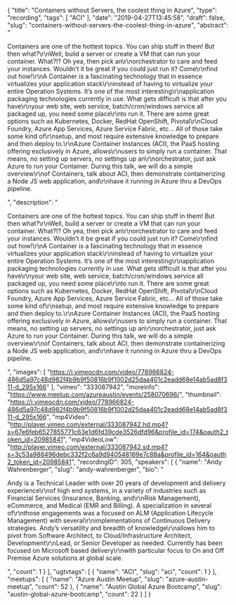 {
  "title": "Containers without Servers, the coolest thing in Azure",
  "type": "recording",
  "tags": [
    "ACI"
  ],
  "date": "2019-04-27T13:45:58",
  "draft": false,
  "slug": "containers-without-servers-the-coolest-thing-in-azure",
  "abstract": "<p>Containers are one of the hottest topics. You can ship stuff in them! But then what?\r\nWell, build a server or create a VM that can run your container. What?!? Oh yea, then pick an\r\norchestrator to care and feed your instances. Wouldn’t it be great if you could just run it? Come\r\nfind out how!\r\nA Container is a fascinating technology that in essence virtualizes your application stack\r\ninstead of having to virtualize your entire Operation Systems. It’s one of the most interesting\r\napplication packaging technologies currently in use. What gets difficult is that after you have\r\nyour web site, web service, batch/cron/windows service all packaged up, you need some place\r\nto run it. There are some great options such as Kubernetes, Docker, RedHat OpenShift, Pivotal\r\nCloud Foundry, Azure App Services, Azure Service Fabric, etc… All of those take some kind of\r\nsetup, and most require extensive knowledge to prepare and then deploy to.\r\nAzure Container Instances (ACI), the PaaS hosting offering exclusively in Azure, allows\r\nusers to simply run a container. That means, no setting up servers, no settings up an\r\norchestrator, just ask Azure to run your Container. During this talk, we will do a simple overview\r\nof Containers, talk about ACI, then demonstrate containerizing a Node JS web application, and\r\nhave it running in Azure thru a DevOps pipeline.</p>",
  "description": "<p>Containers are one of the hottest topics. You can ship stuff in them! But then what?\r\nWell, build a server or create a VM that can run your container. What?!? Oh yea, then pick an\r\norchestrator to care and feed your instances. Wouldn’t it be great if you could just run it? Come\r\nfind out how!\r\nA Container is a fascinating technology that in essence virtualizes your application stack\r\ninstead of having to virtualize your entire Operation Systems. It’s one of the most interesting\r\napplication packaging technologies currently in use. What gets difficult is that after you have\r\nyour web site, web service, batch/cron/windows service all packaged up, you need some place\r\nto run it. There are some great options such as Kubernetes, Docker, RedHat OpenShift, Pivotal\r\nCloud Foundry, Azure App Services, Azure Service Fabric, etc… All of those take some kind of\r\nsetup, and most require extensive knowledge to prepare and then deploy to.\r\nAzure Container Instances (ACI), the PaaS hosting offering exclusively in Azure, allows\r\nusers to simply run a container. That means, no setting up servers, no settings up an\r\norchestrator, just ask Azure to run your Container. During this talk, we will do a simple overview\r\nof Containers, talk about ACI, then demonstrate containerizing a Node JS web application, and\r\nhave it running in Azure thru a DevOps pipeline.</p>",
  "images": [
    "https://i.vimeocdn.com/video/778966824-486d5a97c48d982f4b9b9f50816b9f1002d25daa401c2eadd68e14ab5ad8f311-d_295x166"
  ],
  "vimeo": "333087942",
  "moreinfo": "https://www.meetup.com/azureaustin/events/258070696/",
  "thumbnail": "https://i.vimeocdn.com/video/778966824-486d5a97c48d982f4b9b9f50816b9f1002d25daa401c2eadd68e14ab5ad8f311-d_295x166",
  "mp4Video": "http://player.vimeo.com/external/333087942.hd.mp4?s=67e6feb6527855771c63e1d6fd39cde3526dfd96&profile_id=174&oauth2_token_id=20985841",
  "mp4VideoLow": "http://player.vimeo.com/external/333087942.sd.mp4?s=3c53a988496debc332f2c6a9d940548169e7c88a&profile_id=164&oauth2_token_id=20985841",
  "recordingID": 305,
  "speakers": [
    {
      "name": "Andy Wahrenberger",
      "slug": "andy-wahrenberger",
      "bio": "<p>Andy is a Technical Leader with over 20 years of development and delivery experience\r\nof high end systems, in a variety of industries such as Financial Services (Insurance, Banking, and\r\nRisk Management), eCommerce, and Medical (EMR and Billing). A specialization in several of\r\nthose engagements was a focused on ALM (Application Lifecycle Management) with several\r\nimplementations of Continuous Delivery strategies. Andy’s versatility and breadth of knowledge\r\nallows him to pivot from Software Architect, to Cloud/Infrastructure Architect, Development\r\nLead, or Senior Developer as needed. Currently has been focused on Microsoft based delivery\r\nwith particular focus to On and Off Premise Azure solutions at global scale.</p>",
      "count": 1
    }
  ],
  "ugtvtags": [
    {
      "name": "ACI",
      "slug": "aci",
      "count": 1
    }
  ],
  "meetups": [
    {
      "name": "Azure Austin Meetup",
      "slug": "azure-austin-meetup",
      "count": 52
    },
    {
      "name": "Austin Global Azure Bootcamp",
      "slug": "austin-global-azure-bootcamp",
      "count": 22
    }
  ]
}